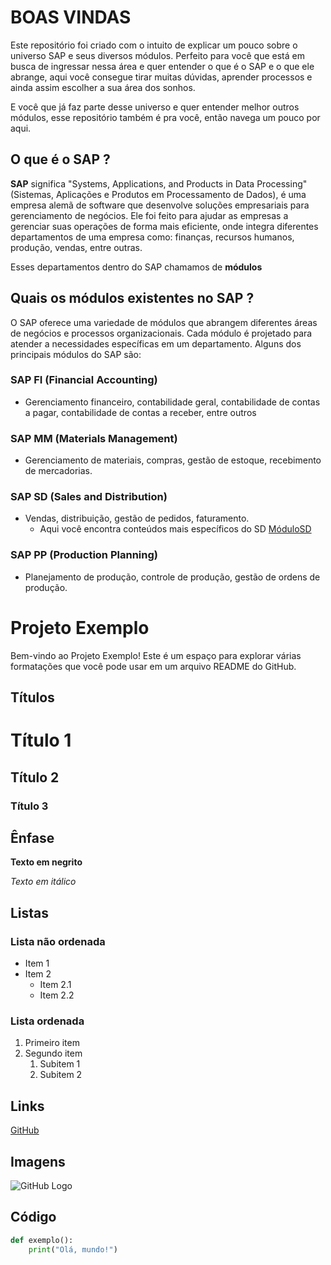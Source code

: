 # BOAS VINDAS 

Este repositório foi criado com o intuito de explicar um pouco sobre o universo SAP e seus diversos módulos. Perfeito para você que está em busca de ingressar nessa área e quer entender o que é o SAP e o que ele abrange, aqui você consegue tirar muitas dúvidas, aprender processos e ainda assim escolher a sua área dos sonhos.

E você que já faz parte desse universo e quer entender melhor outros módulos, esse repositório também é pra você, então navega um pouco por aqui. 

## O que é o SAP ? 

**SAP** significa "Systems, Applications, and Products in Data Processing" (Sistemas, Aplicações e Produtos em Processamento de Dados), é uma empresa alemã de software que desenvolve soluções empresariais para gerenciamento de negócios. Ele foi feito para ajudar as empresas a gerenciar suas operações de forma mais eficiente, onde integra diferentes departamentos de uma empresa como: finanças, recursos humanos, produção, vendas, entre outras. 

Esses departamentos dentro do SAP chamamos de **módulos**

## Quais os módulos existentes no SAP ?
 
 O SAP oferece uma variedade de módulos que abrangem diferentes áreas de negócios e processos organizacionais. Cada módulo é projetado para atender a necessidades específicas em um departamento. Alguns dos principais módulos do SAP são:

 ### SAP FI (Financial Accounting)
 - Gerenciamento financeiro, contabilidade geral, contabilidade de contas a pagar, contabilidade de contas a receber, entre outros

### SAP MM (Materials Management)
- Gerenciamento de materiais, compras, gestão de estoque, recebimento de mercadorias.

### SAP SD (Sales and Distribution)
- Vendas, distribuição, gestão de pedidos, faturamento.
    - Aqui você encontra conteúdos mais específicos do SD [MóduloSD](./sap-sd/)

### SAP PP (Production Planning)
- Planejamento de produção, controle de produção, gestão de ordens de produção.







# Projeto Exemplo

Bem-vindo ao Projeto Exemplo! Este é um espaço para explorar várias formatações que você pode usar em um arquivo README do GitHub.

## Títulos

# Título 1
## Título 2
### Título 3

## Ênfase

**Texto em negrito**

*Texto em itálico*

## Listas

### Lista não ordenada
- Item 1
- Item 2
  - Item 2.1
  - Item 2.2

### Lista ordenada
1. Primeiro item
2. Segundo item
   1. Subitem 1
   2. Subitem 2

## Links

[GitHub](./sap-sd/)

## Imagens

![GitHub Logo](https://github.githubassets.com/images/modules/logos_page/GitHub-Mark.png)

## Código

```python
def exemplo():
    print("Olá, mundo!")
